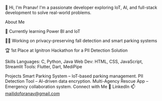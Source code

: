 👋 Hi, I'm Pranav!
I'm a passionate developer exploring IoT, AI, and full-stack development to solve real-world problems.

About Me

🌱 Currently learning Power BI and IoT

👨‍💻 Working on privacy-preserving fall detection and smart parking systems

🏆 1st Place at Ignitron Hackathon for a PII Detection Solution

Skills
Languages: C, Python, Java
Web Dev: HTML, CSS, JavaScript, Streamlit
Tools: Flutter, Dart, MediPipe

Projects
Smart Parking System – IoT-based parking management.
PII Detection Tool – AI-driven data encryption.
Multi-Agency Rescue App – Emergency collaboration system.
Connect with Me
💼 LinkedIn
📫 mailidofpranav@gmail.com
